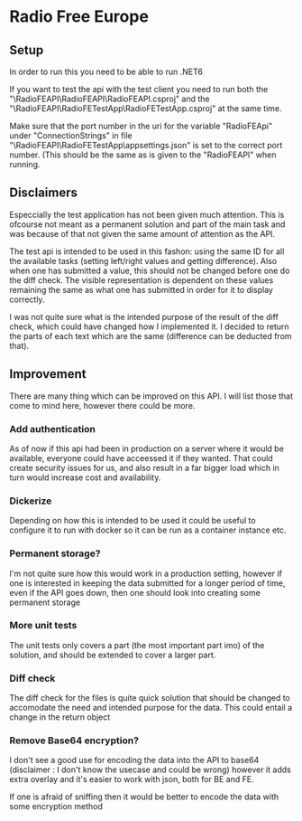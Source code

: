 # Radio Free Europe

## Setup 

In order to run this you need to be able to run .NET6 

If you want to test the api with the test client you need to run both the "\RadioFEAPI\RadioFEAPI\RadioFEAPI.csproj" and the "\RadioFEAPI\RadioFETestApp\RadioFETestApp.csproj" at the same time. 

Make sure that the port number in the uri for the variable "RadioFEApi" under "ConnectionStrings" in file "\RadioFEAPI\RadioFETestApp\appsettings.json" is set to the correct port number. (This should be the same as is given to the "RadioFEAPI" when running.

## Disclaimers 

Especcially the test application has not been given much attention. This is ofcourse not meant as a permanent solution and part of the main task and was because of that not given the same amount of attention as the API.

The test api is intended to be used in this fashon: using the same ID for all the available tasks (setting left/right values and getting difference). Also when one has submitted a value, this should not be changed before one do the diff check. The visible representation is dependent on these values remaining the same as what one has submitted in order for it to display correctly.

I was not quite sure what is the intended purpose of the result of the diff check, which could have changed how I implemented it. 
I decided to return the parts of each text which are the same (difference can be deducted from that). 

## Improvement

There are many thing which can be improved on this API. I will list those that come to mind here, however there could be more.

### Add authentication

As of now if this api had been in production on a server where it would be available, everyone could have acceessed it if they wanted. That could create security issues for us, and also result in a far bigger load which in turn would increase cost and availability.

### Dickerize

Depending on how this is intended to be used it could be useful to configure it to run with docker so it can be run as a container instance etc.

### Permanent storage?

I'm not quite sure how this would work in a production setting, however if one is interested in keeping the data submitted for a longer period of time, even if the API goes down, then one should look into creating some permanent storage

### More unit tests

The unit tests only covers a part (the most important part imo) of the solution, and should be extended to cover a larger part.

### Diff check

The diff check for the files is quite quick solution that should be changed to accomodate the need and intended purpose for the data. This could entail a change in the return object

### Remove Base64 encryption?

I don't see a good use for encoding the data into the API to base64 (disclaimer : I don't know the usecase and could be wrong) however it adds extra overlay and it's easier to work with json, both for BE and FE.

If one is afraid of sniffing then it would be better to encode the data with some encryption method

